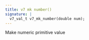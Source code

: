 ```yaml
---
title: v7 mk number()
signature: |
  v7_val_t v7_mk_number(double num);
---
```


Make numeric primitive value 

